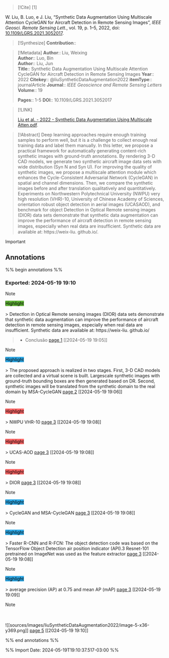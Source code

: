 >[!Cite] [1]

W. Liu, B. Luo, e J. Liu, “Synthetic Data Augmentation Using Multiscale Attention CycleGAN for Aircraft Detection in Remote Sensing Images”, _IEEE Geosci. Remote Sensing Lett._, vol. 19, p. 1–5, 2022, doi: [10.1109/LGRS.2021.3052017](https://doi.org/10.1109/LGRS.2021.3052017).

>[!Synthesize]
>**Contribution**::

>[!Metadata]
> **Author**:: Liu, Weixing</br> **Author**:: Luo, Bin</br> **Author**:: Liu, Jun</br>
>**Title**:: Synthetic Data Augmentation Using Multiscale Attention CycleGAN for Aircraft Detection in Remote Sensing Images
>**Year**:: 2022
>**Citekey**:: @liuSyntheticDataAugmentation2022
>**itemType**:: journalArticle
>**Journal**:: *IEEE Geoscience and Remote Sensing Letters*
>**Volume**:: 19
>
>
>
>
> **Pages**:: 1-5
>**DOI**:: 10.1109/LGRS.2021.3052017
>

>[!LINK]
>
>[Liu et al. - 2022 - Synthetic Data Augmentation Using Multiscale Atten.pdf](file://C:\Users\maila\Zotero\storage\6FS4RS5U\Liu%20et%20al.%20-%202022%20-%20Synthetic%20Data%20Augmentation%20Using%20Multiscale%20Atten.pdf).

>[!Abstract]
Deep learning approaches require enough training samples to perform well, but it is a challenge to collect enough real training data and label them manually. In this letter, we propose a practical framework for automatically generating content-rich synthetic images with ground-truth annotations. By rendering 3-D CAD models, we generate two synthetic aircraft image data sets with wide distribution (Syn N and Syn U). For improving the quality of synthetic images, we propose a multiscale attention module which enhances the Cycle-Consistent Adversarial Network (CycleGAN) in spatial and channel dimensions. Then, we compare the synthetic images before and after translation qualitatively and quantitatively. Experiments on Northwestern Polytechnical University (NWPU) very high resolution (VHR)-10, University of Chinese Academy of Sciences, orientation robust object detection in aerial images (UCASAOD), and benchmark for object DetectIon in Optical Remote sensing images (DIOR) data sets demonstrate that synthetic data augmentation can improve the performance of aircraft detection in remote sensing images, especially when real data are insufﬁcient. Synthetic data are available at: https://weix-liu. github.io/.

> [!important]
## Annotations

%% begin annotations %%

### Exported: 2024-05-19 19:10
>[!Note]
><mark style="background-color: #5fb236">Highlight</mark></br></br>> DetectIon in Optical Remote sensing images (DIOR) data sets demonstrate that synthetic data augmentation can improve the performance of aircraft detection in remote sensing images, especially when real data are insufficient. Synthetic data are available at: https://weix-liu. github.io/
>>- Conclusão
>[page 1](file://C:\Users\maila\Zotero\storage\6FS4RS5U\Liu%20et%20al.%20-%202022%20-%20Synthetic%20Data%20Augmentation%20Using%20Multiscale%20Atten.pdf) [[2024-05-19 19:05]]

>[!Note]
><mark style="background-color: #2ea8e5">Highlight</mark></br></br>> The proposed approach is realized in two stages. First, 3-D CAD models are collected and a virtual scene is built. Largescale synthetic images with ground-truth bounding boxes are then generated based on DR. Second, synthetic images will be translated from the synthetic domain to the real domain by MSA-CycleGAN
>[page 2](file://C:\Users\maila\Zotero\storage\6FS4RS5U\Liu%20et%20al.%20-%202022%20-%20Synthetic%20Data%20Augmentation%20Using%20Multiscale%20Atten.pdf) [[2024-05-19 19:06]]

>[!Note]
><mark style="background-color: #ff6666">Highlight</mark></br></br>> NWPU VHR-10
>[page 3](file://C:\Users\maila\Zotero\storage\6FS4RS5U\Liu%20et%20al.%20-%202022%20-%20Synthetic%20Data%20Augmentation%20Using%20Multiscale%20Atten.pdf) [[2024-05-19 19:08]]

>[!Note]
><mark style="background-color: #ff6666">Highlight</mark></br></br>> UCAS-AOD
>[page 3](file://C:\Users\maila\Zotero\storage\6FS4RS5U\Liu%20et%20al.%20-%202022%20-%20Synthetic%20Data%20Augmentation%20Using%20Multiscale%20Atten.pdf) [[2024-05-19 19:08]]

>[!Note]
><mark style="background-color: #ff6666">Highlight</mark></br></br>> DIOR
>[page 3](file://C:\Users\maila\Zotero\storage\6FS4RS5U\Liu%20et%20al.%20-%202022%20-%20Synthetic%20Data%20Augmentation%20Using%20Multiscale%20Atten.pdf) [[2024-05-19 19:08]]

>[!Note]
><mark style="background-color: #2ea8e5">Highlight</mark></br></br>> CycleGAN and MSA-CycleGAN
>[page 3](file://C:\Users\maila\Zotero\storage\6FS4RS5U\Liu%20et%20al.%20-%202022%20-%20Synthetic%20Data%20Augmentation%20Using%20Multiscale%20Atten.pdf) [[2024-05-19 19:08]]

>[!Note]
><mark style="background-color: #2ea8e5">Highlight</mark></br></br>> Faster R-CNN and R-FCN: The object detection code was based on the TensorFlow Object Detection air position indicator (API).3 Resnet-101 pretrained on ImageNet was used as the feature extractor
>[page 3](file://C:\Users\maila\Zotero\storage\6FS4RS5U\Liu%20et%20al.%20-%202022%20-%20Synthetic%20Data%20Augmentation%20Using%20Multiscale%20Atten.pdf) [[2024-05-19 19:08]]

>[!Note]
><mark style="background-color: #2ea8e5">Highlight</mark></br></br>> average precision (AP) at 0.75 and mean AP (mAP)
>[page 3](file://C:\Users\maila\Zotero\storage\6FS4RS5U\Liu%20et%20al.%20-%202022%20-%20Synthetic%20Data%20Augmentation%20Using%20Multiscale%20Atten.pdf) [[2024-05-19 19:09]]

>[!Note]
></br></br>
>![[sources/images/liuSyntheticDataAugmentation2022/image-5-x36-y369.png]]
>[page 5](file://C:\Users\maila\Zotero\storage\6FS4RS5U\Liu%20et%20al.%20-%202022%20-%20Synthetic%20Data%20Augmentation%20Using%20Multiscale%20Atten.pdf) [[2024-05-19 19:10]]

%% end annotations %%

%% Import Date: 2024-05-19T19:10:37.517-03:00 %%
